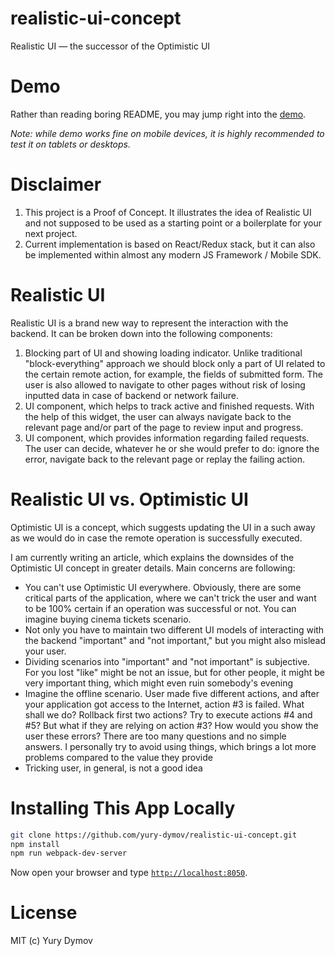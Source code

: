 # realistic-ui-concept
Realistic UI — the successor of the Optimistic UI

# Demo
Rather than reading boring README, you may jump right into the [demo](https://yury-dymov.github.io/realistic-ui-concept).

*Note: while demo works fine on mobile devices, it is highly recommended to test it on tablets or desktops.*

# Disclaimer

1. This project is a Proof of Concept. It illustrates the idea of Realistic UI and not supposed to be used as a starting point or a boilerplate for your next project.
2. Current implementation is based on React/Redux stack, but it can also be implemented within almost any modern JS Framework / Mobile SDK.

# Realistic UI
Realistic UI is a brand new way to represent the interaction with the backend. It can be broken down into the following components:

1. Blocking part of UI and showing loading indicator. Unlike traditional "block-everything" approach we should block only a part of UI related to the certain remote action, for example, the fields of submitted form. The user is also allowed to navigate to other pages without risk of losing inputted data in case of backend or network failure.
2. UI component, which helps to track active and finished requests. With the help of this widget, the user can always navigate back to the relevant page and/or part of the page to review input and progress.
3. UI component, which provides information regarding failed requests. The user can decide, whatever he or she would prefer to do: ignore the error, navigate back to the relevant page or replay the failing action.

# Realistic UI vs. Optimistic UI
Optimistic UI is a concept, which suggests updating the UI in a such away as we would do in case the remote operation is successfully executed.

I am currently writing an article, which explains the downsides of the Optimistic UI concept in greater details. Main concerns are following:

* You can't use Optimistic UI everywhere. Obviously, there are some critical parts of the application, where we can't trick the user and want to be 100% certain if an operation was successful or not. You can imagine buying cinema tickets scenario.
* Not only you have to maintain two different UI models of interacting with the backend "important" and "not important," but you might also mislead your user.
* Dividing scenarios into "important" and "not important" is subjective. For you lost "like" might be not an issue, but for other people, it might be very important thing, which might even ruin somebody's evening
* Imagine the offline scenario. User made five different actions, and after your application got access to the Internet, action #3 is failed. What shall we do? Rollback first two actions? Try to execute actions #4 and #5? But what if they are relying on action #3? How would you show the user these errors? There are too many questions and no simple answers. I personally try to avoid using things, which brings a lot more problems compared to the value they provide
* Tricking user, in general, is not a good idea

# Installing This App Locally
```Bash
git clone https://github.com/yury-dymov/realistic-ui-concept.git
npm install
npm run webpack-dev-server
```

Now open your browser and type [`http://localhost:8050`](http://localhost:8050).

# License
MIT (c) Yury Dymov
